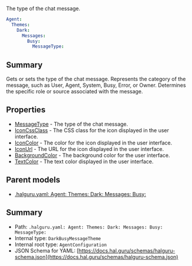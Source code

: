 <!--
title: MessageType
description: The type of the chat message.
version: 1.40.1-beta.2
generated: true
date: 2025-04-28
node: This file is generated by the command-line program: `halguru manual -c -m`
-->


The type of the chat message.

```yaml
Agent:
  Themes:
    Dark:
      Messages:
        Busy:
          MessageType:
```

## Summary

Gets or sets the type of the chat message. Represents the category of the message, such as User, Agent, System, Busy, Error, or Owner. Determines the specific role or source associated with the message.

## Properties

* [MessageType]((halguru)-agent-themes-dark-messages-busy-messagetype.md) - The type of the chat message.
* [IconCssClass]((halguru)-agent-themes-dark-messages-busy-iconcssclass.md) - The CSS class for the icon displayed in the user interface.
* [IconColor]((halguru)-agent-themes-dark-messages-busy-iconcolor.md) - The color for the icon displayed in the user interface.
* [IconUrl]((halguru)-agent-themes-dark-messages-busy-iconurl.md) - The URL for the icon displayed in the user interface.
* [BackgroundColor]((halguru)-agent-themes-dark-messages-busy-backgroundcolor.md) - The background color for the user interface.
* [TextColor]((halguru)-agent-themes-dark-messages-busy-textcolor.md) - The text color displayed in the user interface.

## Parent models

* [.halguru.yaml: Agent: Themes: Dark: Messages: Busy:]((halguru)-agent-themes-dark-messages-busy.md)
## Summary

* Path: `.halguru.yaml: Agent: Themes: Dark: Messages: Busy: MessageType:`
* Internal type: `DarkBusyMessageTheme`
* Internal root type: `AgentConfiguration`
* JSON Schema for YAML: [https://docs.hal.guru/schemas/halguru-schema.json](https://docs.hal.guru/schemas/halguru-schema.json)
